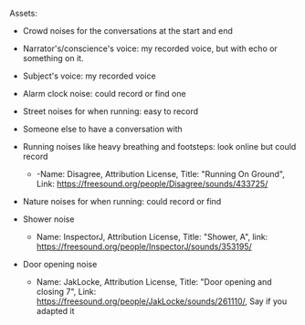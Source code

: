 Assets:

- Crowd noises for the conversations at the start and end
- Narrator's/conscience's voice: my recorded voice, but with echo or something on it.
- Subject's voice: my recorded voice
- Alarm clock noise: could record or find one
- Street noises for when running: easy to record
- Someone else to have a conversation with
- Running noises like heavy breathing and footsteps: look online but could record
	- -Name: Disagree, Attribution License, Title: "Running On Ground", Link: https://freesound.org/people/Disagree/sounds/433725/
- Nature noises for when running: could record or find
- Shower noise
	- Name: InspectorJ, Attribution License, Title: "Shower, A", link: https://freesound.org/people/InspectorJ/sounds/353195/

- Door opening noise
	- Name: JakLocke, Attribution License, Title: "Door opening and closing 7", Link: https://freesound.org/people/JakLocke/sounds/261110/, Say if you adapted it
